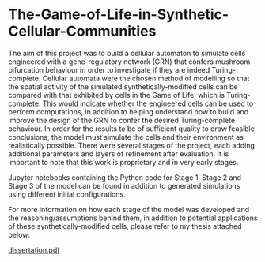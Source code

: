# The-Game-of-Life-in-Synthetic-Cellular-Communities
The aim of this project was to build a cellular automaton to simulate cells engineered with a gene-regulatory network (GRN) that confers mushroom bifurcation behaviour in order to investigate if they are indeed Turing-complete. Cellular automata were the chosen method of modelling so that the spatial activity of the simulated synthetically-modified cells can be compared with that exhibited by cells in the Game of Life, which is Turing-complete. This would indicate whether the engineered cells can be used to perform computations, in addition to helping understand how to build and improve the design of the GRN to confer the desired Turing-complete behaviour. In order for the results to be of sufficient quality to draw feasible conclusions, the model must simulate the cells and their environment as realistically possible. There were several stages of the project, each adding additional parameters and layers of refinement after evaluation. It is important to note that this work is proprietary and in very early stages.

Jupyter notebooks containing the Python code for Stage 1, Stage 2 and Stage 3 of the model can be found in addition to generated simulations using different initial configurations. 

For more information on how each stage of the model was developed and the reasoning/assumptions behind them, in addition to potential applications of these synthetically-modified cells, please refer to my thesis attached below:

[dissertation.pdf](https://github.com/ab-ldn/The-Game-of-Life-in-Synthetic-Cellular-Communities/files/10289134/dissertation.pdf)
